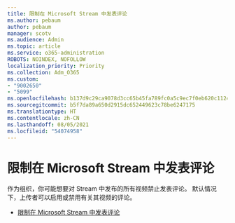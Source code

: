 ```yaml
---
title: 限制在 Microsoft Stream 中发表评论
ms.author: pebaum
author: pebaum
manager: scotv
ms.audience: Admin
ms.topic: article
ms.service: o365-administration
ROBOTS: NOINDEX, NOFOLLOW
localization_priority: Priority
ms.collection: Adm_O365
ms.custom:
- "9002650"
- "5099"
ms.openlocfilehash: b137d9c29ca9078d3cc65b45fa789fc0a5c9ec7f0eb620c1124bf09ed6bfa852
ms.sourcegitcommit: b5f7da89a650d2915dc652449623c78be6247175
ms.translationtype: HT
ms.contentlocale: zh-CN
ms.lasthandoff: 08/05/2021
ms.locfileid: "54074958"
---
```

# <a name="restrict-commenting-in-microsoft-stream"></a>限制在 Microsoft Stream 中发表评论

作为组织，你可能想要对 Stream 中发布的所有视频禁止发表评论。 默认情况下，上传者可以启用或禁用有关其视频的评论。

- [限制在 Microsoft Stream 中发表评论](https://docs.microsoft.com/stream/portal-disable-comments)
